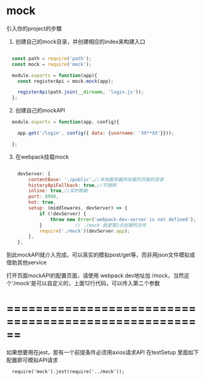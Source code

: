 # mock

引入你的project的步驟

1. 创建自己的mock目录，并创建相应的index来构建入口
```javascript

  const path = require('path');
  const mock = require('mock');

  module.exports = function(app){
    const registerApi = mock.mock(app);

    registerApi(path.join(__dirname, 'login.js'));
  };

```

2. 创建自己的mockAPI
```javascript
  module.exports = function(app, config){

    app.get('/login', config({ data: {username: 'XX**XX'}}));

  };
```

3. 在webpack挂载mock
```javascript

    devServer: {
        contentBase: './public',//本地服务器所加载的页面的目录
        historyApiFallback: true,//不跳转
        inline: true,//实时刷新
        port: 8090,
        hot: true,
        setup: (middlewares, devServer) => {
            if (!devServer) {
                throw new Error('webpack-dev-server is not defined');
            }            // ./mock 就是第2点创建的文件
            require('./mock')(devServer.app);
        },
    },

```

到此mockAPI就介入完成，可以真实的模拟post/get等，而非用json文件模拟或借助其他service

打开页面mockAPI的配置页面，请使用 webpack dev地址加 /mock，当然这个'/mock'是可以自定义的，上面12行代码，可以传入第二个参数

======================================================
======================================================


如果想要用在jest，那有一个前提条件必须用axios请求API
在testSetup 里面如下配置即可模拟API请求
```
  require('mock').jest(require('../mock'));

```

